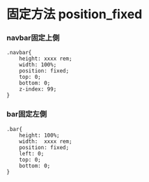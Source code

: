 # 固定方法 position_fixed

### navbar固定上側

	.navbar{
	    height: xxxx rem;
	    width: 100%;
	    position: fixed;
	    top: 0;
	    bottom: 0;
	    z-index: 99;
	}

### bar固定左側

	.bar{
	    height: 100%;
	    width:  xxxx rem;
	    position: fixed;
		left: 0;
	    top: 0;
	    bottom: 0;
	}

